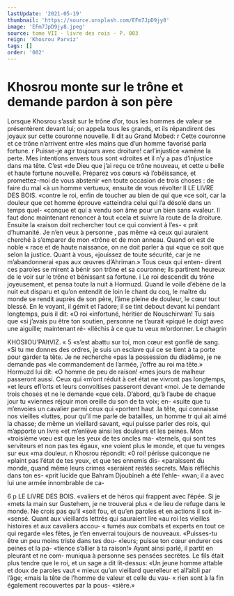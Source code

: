 ```yaml
---
lastUpdate: '2021-05-19'
thumbnail: 'https://source.unsplash.com/EFm7JpD9jy8'
image: 'EFm7JpD9jy8.jpeg'
source: tome VII - livre des rois - P. 003
reign: 'Khosrou Parviz'
tags: []
order: '002'
---
```


# Khosrou monte sur le trône et demande pardon à son père

Lorsque Khosrou s’assit sur le trône d’or, tous
les hommes de valeur se présentèrent devant lui;
on appela tous les grands, et ils répandirent des joyaux sur cette couronne nouvelle. Il dit au Grand Mobed: r Cette couronne et ce trône n’arrivent entre
«les mains que d’un homme favorisé parla fortune.
r Puisse-je agir toujours avec droiture! carl’injustice «amène la perte. Mes intentions envers tous sont «droites et il n’y a pas d’injustice dans ma tête. C’est
«de Dieu que j’ai reçu ce trône nouveau, et cette
u belle et haute fortune nouvelle. Préparez vos cœurs
«à l’obéissance, et promettez-moi de vous abstenir
«en toute occasion de trois choses : de faire du mal «à un homme vertueux, ensuite de vous révolter
Il LE LIVRE DES BOlS.
«contre le roi, enfin de toucher au bien de qui que
«ce soit, car la douleur que cet homme éprouve «atteindra celui qui l’a désolé dans un temps quel- «conque et qui a vendu son âme pour un bien sans «valeur. Il faut donc maintenant renoncer à tout «cela et suivre la route de la droiture. Ensuite la «raison doit rechercher tout ce qui convient à l’es-
« prit d’humanité. Je n’en veux à personne , pas même
«à ceux qui auraient cherché à s’emparer de mon
«trône et de mon anneau. Quand on est de noble
« race et de haute naissance, on ne doit parler à qui
«que ce soit que selon la justice. Quant à vous, «jouissez de toute sécurité, car je ne m’abandonnerai
«pas aux œuvres d’Ahriman.» Tous ceux qui enten-
dirent ces paroles se mirent à bénir son trône et sa couronne; ils partirent heureux de le voir sur le
trône et bénissant sa fortune. i
Le roi descendit du trône joyeusement, et pensa
toute la nuit à Hormuzd. Quand le voile d’ébène de
la nuit eut disparu et qu’on entendit de loin le chant du coq, le maître du monde se rendit auprès de son père, l’âme pleine de douleur, le cœur tout blessé.
En le voyant, il gémit et l’adore; il se tint debout devant lui pendant longtemps, puis il dit: «O roi «infortuné, héritier de Nouschirwan! Tu sais que
«si j’avais pu être ton soutien, personne ne t’aurait
«piqué le doigt avec une aiguille; maintenant ré- «lléchis à ce que tu veux m’ordonner. Le chagrin

KHOSllOU’PAltVIZ. « 5 «s’est abattu sur toi, mon cœur est gonflé de sang.
«Si tu me donnes des ordres, je suis un esclave qui
ce se tient à ta porte pour garder ta tête. Je ne recherche
«pas la possession du diadème, je ne demande pas «le commandement de l’armée, j’offre au roi ma tête.»
Hormuzd lui dit: «O homme de peu de raison! «mes jours de malheur passeront aussi. Ceux qui «m’ont réduit à cet état ne vivront pas longtemps,
«et leurs efl’orts et leurs convoitises passeront devant
«moi. Je te demande trois choses et ne le demande «que cela. D’abord, qu’à l’aube de chaque jour tu
«viennes réjouir mon oreille du son de ta voix; en- «suite que tu m’envoies un cavalier parmi ceux qui «portent haut .Ia tête, qui connaisse nos vieilles «luttes, pour qu’il me parle de batailles, un homme
tr qui ait aimé la chasse; de même un vieillard savant, «qui puisse parler des rois, qui m’apporte un livre
«et m’enlève ainsi les douleurs et les peines. Mon «troisième vœu est que les yeux de tes oncles ma- «ternels, qui sont tes serviteurs et non pas tes égaux, «ne voient plus le monde, et que tu venges sur eux «ma douleur. n
Khosrou répondit: «0 roi! périsse quiconque ne «plaint pas l’état de tes yeux, et que tes ennemis dis- «paraissent du monde, quand même leurs crimes «seraient restés secrets. Mais réfléchis dans ton es-
«prit lucide que Bahram Djoubineh a été l’ehle- «wan; il a avec lui une armée innombrable de ca-

6 p LE LIVRE DES BOIS. «valiers et de héros qui frappent avec l’épée. Si je
«mets la main sur Gustehem, je ne trouverai plus « de lieu de refuge dans le monde. Ne crois pas qu’il «soit fou, et qu’en paroles et en actions il soit in- «sensé. Quant aux vieillards lettrés qui sauraient lire
«au roi les vieilles histoires et aux cavaliers accou- « tumés aux combats et experts en tout ce qui regarde «les fêtes, je t’en enverrai toujours de nouveaux. «Puisses-tu être un peu moins triste dans tes dou- «leurs; puisse ton cœur endurer ces peines et la pa- «tience s’allier à ta raison!»
Ayant ainsi parlé, il partit en pleurant et ne com-
muniqua à personne ses pensées secrètes. Le fils était
plus tendre que le roi, et un sage a dit lit-dessus: «Un jeune homme attable et doux de paroles vaut
« mieux qu’un vieillard querelleur et all’aibli par l’âge;
«mais la tête de l’homme de valeur et celle du vau-
« rien sont à la fin également recouvertes par la pous- «sière.»
